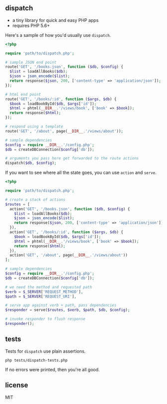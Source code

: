 ## dispatch

- a tiny library for quick and easy PHP apps
- requires PHP 5.6+

Here's a sample of how you'd usually use `dispatch`.

```php
<?php

require 'path/to/dispatch.php';

# sample JSON end point
route('GET', '/books.json', function ($db, $config) {
  $list = loadAllBooks($db);
  $json = json_encode($list);
  return response($json, 200, ['content-type' => 'application/json']);
});

# html end point
route('GET', '/books/:id', function ($args, $db) {
  $book = loadBookById($db, $args['id']);
  $html = phtml(__DIR__.'/views/book', ['book' => $book]);
  return response($html);
});

# respond using a template
route('GET', '/about', page(__DIR__.'/views/about'));

# sample dependencies
$config = require __DIR__.'/config.php';
$db = createDBConnection($config['db']);

# arguments you pass here get forwarded to the route actions
dispatch($db, $config);
```

If you want to see where all the state goes, you can use `action` and `serve`.

```php
<?php

require 'path/to/dispatch.php';

# create a stack of actions
$routes = [
  action('GET', '/books.json', function ($db, $config) {
    $list = loadAllBooks($db);
    $json = json_encode($list);
    return response($json, 200, ['content-type' => 'application/json']);
  }),
  action('GET', '/books/:id', function ($args, $db) {
    $book = loadBookById($db, $args['id']);
    $html = phtml(__DIR__.'/views/book', ['book' => $book]);
    return response($html);
  }),
  action('GET', '/about', page(__DIR__.'/views/about'))
];

# sample dependencies
$config = require __DIR__.'/config.php';
$db = createDBConnection($config['db']);

# we need the method and requested path
$verb = $_SERVER['REQUEST_METHOD'],
$path = $_SERVER['REQUEST_URI'],

# serve app against verb + path, pass dependencies
$responder = serve($routes, $verb, $path, $db, $config);

# invoke responder to flush response
$responder();
```

## tests

Tests for `dispatch` use plain assertions.

```
php tests/dispatch-tests.php
```

If no errors were printed, then you're all good.

## license

MIT
